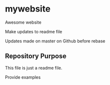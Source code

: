 # mywebsite

Awesome website

Make updates to readme file

Updates made on master on Github before rebase

## Repository Purpose

This file is just a readme file.

Provide examples